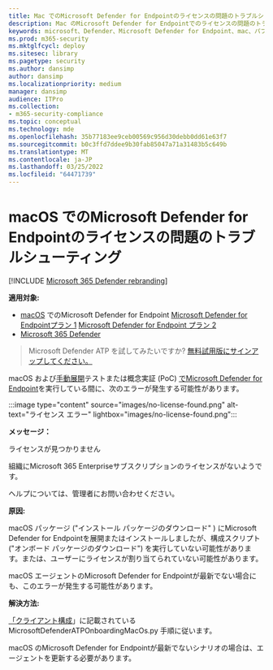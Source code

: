 ```yaml
---
title: Mac でのMicrosoft Defender for Endpointのライセンスの問題のトラブルシューティング
description: Mac のMicrosoft Defender for Endpointでのライセンスの問題のトラブルシューティングを行います。
keywords: microsoft、Defender、Microsoft Defender for Endpoint、mac、パフォーマンス
ms.prod: m365-security
ms.mktglfcycl: deploy
ms.sitesec: library
ms.pagetype: security
ms.author: dansimp
author: dansimp
ms.localizationpriority: medium
manager: dansimp
audience: ITPro
ms.collection:
- m365-security-compliance
ms.topic: conceptual
ms.technology: mde
ms.openlocfilehash: 35b77183ee9ceb00569c956d30debb0dd61e63f7
ms.sourcegitcommit: b0c3ffd7ddee9b30fab85047a71a31483b5c649b
ms.translationtype: MT
ms.contentlocale: ja-JP
ms.lasthandoff: 03/25/2022
ms.locfileid: "64471739"
---
```

# <a name="troubleshoot-license-issues-for-microsoft-defender-for-endpoint-on-macos"></a>macOS でのMicrosoft Defender for Endpointのライセンスの問題のトラブルシューティング

[!INCLUDE [Microsoft 365 Defender rebranding](../../includes/microsoft-defender.md)]


**適用対象:**

- [macOS](microsoft-defender-endpoint-mac.md)
 でのMicrosoft Defender for Endpoint [Microsoft Defender for Endpointプラン 1](https://go.microsoft.com/fwlink/p/?linkid=2154037)
 [Microsoft Defender for Endpoint プラン 2](https://go.microsoft.com/fwlink/p/?linkid=2154037)
- [Microsoft 365 Defender](https://go.microsoft.com/fwlink/?linkid=2118804)

> Microsoft Defender ATP を試してみたいですか? [無料試用版にサインアップしてください。](https://signup.microsoft.com/create-account/signup?products=7f379fee-c4f9-4278-b0a1-e4c8c2fcdf7e&ru=https://aka.ms/MDEp2OpenTrial?ocid=docs-wdatp-exposedapis-abovefoldlink)

macOS および[手動展開](mac-install-manually.md)テストまたは概念実証 (PoC) [でMicrosoft Defender for Endpoint](microsoft-defender-endpoint-mac.md)を実行している間に、次のエラーが発生する可能性があります。

:::image type="content" source="images/no-license-found.png" alt-text="ライセンス エラー" lightbox="images/no-license-found.png":::

**メッセージ：** 

ライセンスが見つかりません

組織にMicrosoft 365 Enterpriseサブスクリプションのライセンスがないようです。

ヘルプについては、管理者にお問い合わせください。

**原因:** 

macOS パッケージ ("インストール パッケージのダウンロード" ) にMicrosoft Defender for Endpointを展開またはインストールしましたが、構成スクリプト ("オンボード パッケージのダウンロード") を実行していない可能性があります。または、ユーザーにライセンスが割り当てられていない可能性があります。

macOS エージェントのMicrosoft Defender for Endpointが最新でない場合にも、このエラーが発生する可能性があります。 


**解決方法:**

[「クライアント構成](mac-install-manually.md#client-configuration)」に記載されている MicrosoftDefenderATPOnboardingMacOs.py 手順に従います。

macOS のMicrosoft Defender for Endpointが最新でないシナリオの場合は、エージェントを更新する必要があります。 
